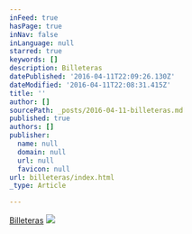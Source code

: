 ```yaml
---
inFeed: true
hasPage: true
inNav: false
inLanguage: null
starred: true
keywords: []
description: Billeteras
datePublished: '2016-04-11T22:09:26.130Z'
dateModified: '2016-04-11T22:08:31.415Z'
title: ''
author: []
sourcePath: _posts/2016-04-11-billeteras.md
published: true
authors: []
publisher:
  name: null
  domain: null
  url: null
  favicon: null
url: billeteras/index.html
_type: Article

---
```

[Billeteras][0]
![](https://the-grid-user-content.s3-us-west-2.amazonaws.com/f0ceae53-bc3c-46a1-bce2-aede2dd038b2.jpg)

[0]: null